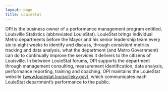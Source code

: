 ```yaml
---
layout: page
title: LouieStat
---
```


OPI is the business owner of a performance management program entitled, Louisville Statistics (abbreviated LouieStat). LouieStat brings individual Metro departments before the Mayor and his senior leadership team every six to eight weeks to identify and discuss, through consistent metrics tracking and data analysis, what the department (and Metro Government) can do to continually improve the services it delivers to the citizens of Louisville. In between LouieStat forums, OPI supports the department through management consulting, measurement identification, data analysis, performance reporting, training and coaching. OPI maintains the LouieStat website (www.louiestat.louisvilleky.gov), which communicates each LouieStat department’s performance to the public.
